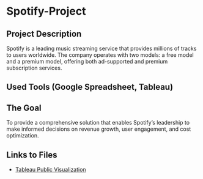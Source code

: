 # Spotify-Project
## Project Description
Spotify is a leading music streaming service that provides millions of tracks to users worldwide. The company operates with two models: a free model and a premium model, offering both ad-supported and premium subscription services.
## Used Tools (Google Spreadsheet, Tableau)
## The Goal
To provide a comprehensive solution that enables Spotify’s leadership to make informed decisions on revenue growth, user engagement, and cost optimization.
## Links to Files
- [Tableau Public Visualization](https://public.tableau.com/views/SpotifyProjekt2016-2023/Dashboard42?:language=de-DE&:sid=&:redirect=auth&:display_count=n&:origin=viz_share_link)
